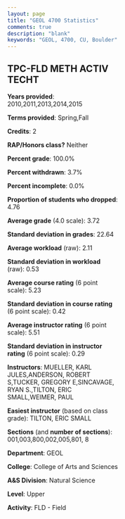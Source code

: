 ```yaml
---
layout: page
title: "GEOL 4700 Statistics"
comments: true
description: "blank"
keywords: "GEOL, 4700, CU, Boulder"
--- 
```

<head>
<script src="https://ajax.googleapis.com/ajax/libs/jquery/2.1.3/jquery.min.js"></script>
<script src="https://dl.dropboxusercontent.com/s/pc42nxpaw1ea4o9/highcharts.js?dl=0"></script>
<!-- <script src="../assets/js/highcharts.js"></script> -->
<style type="text/css">@font-face {
	font-family: "Bebas Neue";
	src: url(https://www.filehosting.org/file/details/544349/BebasNeue%20Regular.otf) format("opentype");
	}
	h1.Bebas { 
		font-family: "Bebas Neue", Verdana, Tahoma;
	}
</style>
</head>
<body>
	<div id="container" style="float: right; width: 45%; height: 88%; margin-left: 2.5%; margin-right: 2.5%;"></div>
	<script language="JavaScript">
		$(document).ready(function() {
		var chart = {type: 'column'};
		var title = {text: 'Grade Distribution'};
		var xAxis = {categories: ['A','B','C','D','F'],crosshair: true};
		var yAxis = {min: 0,title: {text: 'Percentage'}};
		var tooltip = {headerFormat: '<center><b><span style="font-size:20px">{point.key}</span></b></center>',
		               pointFormat: '<td style="padding:0"><b>{point.y:.1f}%</b></td>',
		               footerFormat: '</table>',shared: true,useHTML: true};
		var plotOptions = {column: {pointPadding: 0.0,borderWidth: 0}};  
		var credits = {enabled: false};var series= [{name: 'Percent',data: [74.0,24.0,2.0,0.0,0.0,]}];
		var json = {};
		json.chart = chart;
		json.title = title;
		json.tooltip = tooltip;
		json.xAxis = xAxis;
		json.yAxis = yAxis;  
		json.series = series;
		json.plotOptions = plotOptions;  
		json.credits = credits;
		$('#container').highcharts(json);
	});
	</script>
</body>
			   
## TPC-FLD METH ACTIV TECHT

**Years provided**: 2010,2011,2013,2014,2015

**Terms provided**: Spring,Fall

**Credits**: 2

**RAP/Honors class?** Neither

**Percent grade**: 100.0%

**Percent withdrawn**: 3.7%

**Percent incomplete**: 0.0%

**Proportion of students who dropped**: 4.76

**Average grade** (4.0 scale): 3.72

**Standard deviation in grades**: 22.64

**Average workload** (raw): 2.11

**Standard deviation in workload** (raw): 0.53

**Average course rating** (6 point scale): 5.23

**Standard deviation in course rating** (6 point scale): 0.42

**Average instructor rating** (6 point scale): 5.51

**Standard deviation in instructor rating** (6 point scale): 0.29

**Instructors**: MUELLER, KARL JULES,ANDERSON, ROBERT S,TUCKER, GREGORY E,SINCAVAGE, RYAN S.,TILTON, ERIC SMALL,WEIMER, PAUL

**Easiest instructor** (based on class grade): TILTON, ERIC SMALL

**Sections** (and **number of sections**): 001,003,800,002,005,801, 8

**Department**: GEOL

**College**: College of Arts and Sciences

**A&S Division**: Natural Science

**Level**: Upper

**Activity**: FLD - Field
